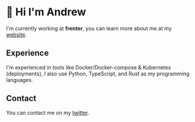 # **👋 Hi I'm Andrew**

I'm currently working at **frenter**, you can learn more about me at my [website](https://nijmeh.xyz).

## Experience
I'm experienced in tools like Docker/Docker-compose & Kubernetes (deployments), I also use Python, TypeScript, and Rust as my programming languages.

## Contact
You can contact me on my [twitter](https://twitter.com/0xnijmeh).
